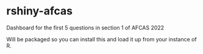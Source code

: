 # rshiny-afcas
Dashboard for the first 5 questions in section 1 of AFCAS 2022

Will be packaged so you can install this and load it up from your instance of R.
